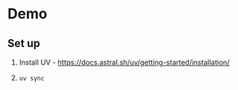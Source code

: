# Demo

## Set up

1. Install UV - https://docs.astral.sh/uv/getting-started/installation/

2. `uv sync`
